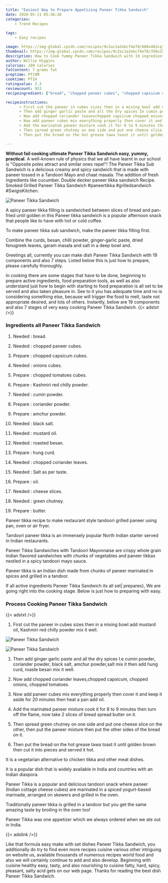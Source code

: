```yaml
---
title: "Easiest Way to Prepare Appetizing Paneer Tikka Sandwich"
date: 2020-05-11 05:36:38
categories:
    - Trend Recipes
    
tags:
    - Easy recipes

image: https://img-global.cpcdn.com/recipes/9c2ac1a2ebcf4e70/680x482cq70/paneer-tikka-sandwich-recipe-main-photo.jpg
thumbnail: https://img-global.cpcdn.com/recipes/9c2ac1a2ebcf4e70/350x250cq70/paneer-tikka-sandwich-recipe-main-photo.jpg
description: How to Cook Yummy Paneer Tikka Sandwich with 19 ingredients and 7 stages of easy cooking.
author: Willie Higgins
calories: 289 calories
fatContent: 7 grams fat
preptime: PT19M
cooktime: PT1H
ratingvalue: 3.3
reviewcount: 953
recipeingredient: ["bread", "chopped paneer cubes", "chopped capsicum cubes", "onions cubes", "chopped tomatoes cubes", "Kashmiri red chilly powder", "cumin powder", "coriander powder", "amchur powder", "black salt", "mustard oil", "roasted besan", "hung curd", "chopped coriander leaves", "Salt as per taste", "oil", "cheese slices", "green chutney", "butter"]

recipeinstructions: 
      - First cut the paneer in cubes sizes then in a mixing bowl add mustard oil Kashmiri red chilly powder mix it well 
      - Then add ginger garlic paste and all the dry spices Ie cumin powder coriander powder black salt amchur powdersalt mix it then add hung curd roaste besan mix it well 
      - Now add chopped coriander leaveschopped capsicum chopped onions chopped tomatoes 
      - Now add paneer cubes mix everything properly then cover it and keep it aside for 20 minutes then heat a pan add oil 
      - Add the marinated paneer mixture cook it for 8 to 9 minutes then turn off the flame now take 2 slices of bread spread butter on it 
      - Then spread green chutney on one side and put one cheese slice on the other then put the paneer mixture then put the other sides of the bread on it 
      - Then put the bread on the hot grease tawa toast it until golden brown then cut it into pieces and served it hot

---
```




**Without fail cooking ultimate Paneer Tikka Sandwich easy, yummy, practical**. A well-known rule of physics that we all have learnt in our school is &#34;Opposite poles attract and similar ones repel&#34;! The Paneer Tikka Sub Sandwich is a delicious creamy and spicy sandwich that is made with paneer tossed in a Tandoori Mayo and chaat masala. The addition of fresh ingredients like cucumber. Double decker paneer tikka sandwich Recipe. Smoked Grilled Paneer Tikka Sandwich #paneertikka #grilledsandwich #SwigisKitchen.


![Paneer Tikka Sandwich](https://img-global.cpcdn.com/recipes/9c2ac1a2ebcf4e70/680x482cq70/paneer-tikka-sandwich-recipe-main-photo.jpg "Paneer Tikka Sandwich")



A spicy paneer tikka filling is sandwiched between slices of bread and pan-fried until golden in this Paneer tikka sandwich is a popular afternoon snack that people like to have with hot or cold coffee.

To make paneer tikka sub sandwich, make the paneer tikka filling first.

Combine the curds, besan, chilli powder, ginger-garlic paste, dried fenugreek leaves, garam masala and salt in a deep bowl and.


Greetings all, currently you can make dish Paneer Tikka Sandwich with 19 components and also 7 steps. Listed below this is just how to prepare, please carefully thoroughly.

In cooking there are some stages that have to be done, beginning to prepare active ingredients, food preparation tools, as well as also understand just how to begin with starting to food preparation is all set to be served and also taken pleasure in. See to it you has adequate time and no is considering something else, because will trigger the food to melt, taste not appropriate desired, and lots of others. Instantly, below are 19 components and also 7 stages of very easy cooking Paneer Tikka Sandwich.
{{< adstxt />}}

### Ingredients all Paneer Tikka Sandwich


1. Needed  : bread.

1. Needed  : chopped paneer cubes.

1. Prepare  : chopped capsicum cubes.

1. Needed  : onions cubes.

1. Prepare  : chopped tomatoes cubes.

1. Prepare  : Kashmiri red chilly powder.

1. Needed  : cumin powder.

1. Prepare  : coriander powder.

1. Prepare  : amchur powder.

1. Needed  : black salt.

1. Needed  : mustard oil.

1. Needed  : roasted besan.

1. Prepare  : hung curd.

1. Needed  : chopped coriander leaves.

1. Needed  : Salt as per taste.

1. Prepare  : oil.

1. Needed  : cheese slices.

1. Needed  : green chutney.

1. Prepare  : butter.


Paneer tikka recipe to make restaurant style tandoori grilled paneer using pan, oven or air fryer.

Tandoori paneer tikka is an immensely popular North Indian starter served in Indian restaurants.

Paneer Tikka Sandwiches with Tandoori Mayonnaise are crispy whole grain Indian flavored sandwiches with chunks of vegetables and paneer tikkas nestled in a spicy tandoori mayo sauce.

Paneer tikka is an Indian dish made from chunks of paneer marinated in spices and grilled in a tandoor.


If all active ingredients Paneer Tikka Sandwich its all set| prepares}, We are going right into the cooking stage. Below is just how to preparing with easy.

### Process Cooking Paneer Tikka Sandwich

{{< adstxt />}}


1. First cut the paneer in cubes sizes then in a mixing bowl add mustard oil, Kashmiri red chilly powder mix it well.



![Paneer Tikka Sandwich](https://img-global.cpcdn.com/steps/cbd0cd4afa51d13e/160x128cq70/paneer-tikka-sandwich-recipe-step-1-photo.jpg" "Paneer Tikka Sandwich")

![Paneer Tikka Sandwich](https://img-global.cpcdn.com/steps/1965260027747553/160x128cq70/paneer-tikka-sandwich-recipe-step-1-photo.jpg" "Paneer Tikka Sandwich")



1. Then add ginger garlic paste and all the dry spices I.e cumin powder, coriander powder, black salt, amchur powder,salt mix it then add hung curd, roaste besan mix it well.



1. Now add chopped coriander leaves,chopped capsicum, chopped onions, chopped tomatoes.



1. Now add paneer cubes mix everything properly then cover it and keep it aside for 20 minutes then heat a pan add oil.



1. Add the marinated paneer mixture cook it for 8 to 9 minutes then turn off the flame, now take 2 slices of bread spread butter on it.



1. Then spread green chutney on one side and put one cheese slice on the other, then put the paneer mixture then put the other sides of the bread on it.



1. Then put the bread on the hot grease tawa toast it until golden brown then cut it into pieces and served it hot.




It is a vegetarian alternative to chicken tikka and other meat dishes.

It is a popular dish that is widely available in India and countries with an Indian diaspora.

Paneer Tikka is a popular and delicious tandoori snack where paneer (Indian cottage cheese cubes) are marinated in a spiced yogurt-based marinade, arranged on skewers and grilled in the oven.

Traditionally paneer tikka is grilled in a tandoor but you get the same amazing taste by broiling in the oven too!

Paneer Tikka was one appetizer which we always ordered when we ate out in India.


{{< adslink />}}

Like that formula easy make with set dishes Paneer Tikka Sandwich, you additionally do try to find even more recipes cuisine various other intriguing on website us, available thousands of numerous recipes world food and also we will certainly continue to add and also develop. Beginning with cuisine healthy easy, tasty, and also nourishing to cuisine fatty, hard, spicy, pleasant, salty acid gets on our web page. Thanks for reading the best dish Paneer Tikka Sandwich.
